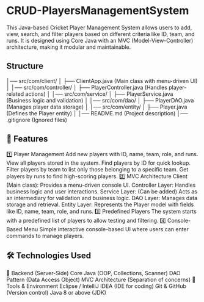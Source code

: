 # CRUD-PlayersManagementSystem
This Java-based Cricket Player Management System allows users to add, view, search, and filter players based on different criteria like ID, team, and runs. It is designed using Core Java with an MVC (Model-View-Controller) architecture, making it modular and maintainable.


## Structure

│── src/com/client/
│   ├── ClientApp.java         (Main class with menu-driven UI)
│
│── src/com/controller/
│   ├── PlayerController.java  (Handles player-related actions)
│
│── src/com/service/
│   ├── PlayerService.java     (Business logic and validation)
│
│── src/com/dao/
│   ├── PlayerDAO.java         (Manages player data storage)
│
│── src/com/entity/
│   ├── Player.java            (Defines the Player entity)
│
│── README.md                  (Project description)
│── .gitignore                  (Ignored files)


## 📌 Features

1️⃣ Player Management
Add new players with ID, name, team, role, and runs.
View all players stored in the system.
Find players by ID for quick lookup.
Filter players by team to list only those belonging to a specific team.
Get players by runs to find high-scoring players.
2️⃣ MVC Architecture
Client (Main class): Provides a menu-driven console UI.
Controller Layer: Handles business logic and user interactions.
Service Layer: (Can be added) Acts as an intermediary for validation and business logic.
DAO Layer: Manages data storage and retrieval.
Entity Layer: Represents the Player model with fields like ID, name, team, role, and runs.
3️⃣ Predefined Players
The system starts with a predefined list of players to allow testing and filtering.
4️⃣ Console-Based Menu
Simple interactive console-based UI where users can enter commands to manage players.


## 🛠️ Technologies Used

🔹 Backend (Server-Side)
Core Java (OOP, Collections, Scanner)
DAO Pattern (Data Access Object)
MVC Architecture (Separation of concerns)
🔹 Tools & Environment
Eclipse / IntelliJ IDEA (IDE for coding)
Git & GitHub (Version control)
Java 8 or above (JDK)
